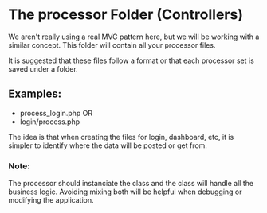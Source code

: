 # The processor Folder (Controllers)

We aren't really using a real MVC pattern here, but we will be working with a similar concept. This folder will contain all your
processor files.

It is suggested that these files follow a format or that each processor set is saved under a folder.

## Examples:

- process_login.php
OR
- login/process.php

The idea is that when creating the files for login, dashboard, etc, it is simpler to identify where the data will be posted or get from.

### Note:

The processor should instanciate the class and the class will handle all the business logic. Avoiding mixing both will be helpful when debugging
or modifying the application.
